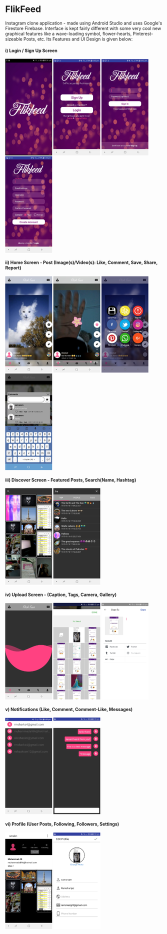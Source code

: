 # FlikFeed
Instagram clone application - made using Android Studio and uses Google's Firestore Firebase. Interface is kept fairly different with some very cool new graphical features like a wave-loading symbol, flower-hearts, Pinterest-sizeable Posts, etc. Its Features and UI Design is given below:  

<h4>i) Login / Sign Up Screen</h4>
<p float="center">
<img src="/Screenshots/Splash.jpeg" alt="Splash" width="150" />  
<img src="/Screenshots/Open.jpg" alt="Account" width="150" />
<img src="/Screenshots/Login.jpg" alt="Login" width="150" />
<img src="/Screenshots/SignUp.jpg" alt="Signup"  width="150" />
</p>

<h4>ii) Home Screen - Post (Image(s)/Video(s): Like, Comment, Save, Share, Report)</h4>
<p float="center">
<img src="/Screenshots/Image.jpg" alt="Image" width="150" />
<img src="/Screenshots/Video.jpg" alt="Video" width="150" />
<img src="/Screenshots/Options.jpg" alt="Options"  width="150" />
<img src="/Screenshots/Comments.jpeg" alt="Comments" width="150" />  
</p>

<h4>iii) Discover Screen - Featured Posts, Search(Name, Hashtag)</h4>
<p float="center">
<img src="/Screenshots/Discover.jpg" alt="Discover" width="150" />
<img src="/Screenshots/Search.jpg" alt="Search" width="150" />
</p>

<h4>iv) Upload Screen - (Caption, Tags, Camera, Gallery)</h4>
<p float="center">
<img src="/Screenshots/Loading.jpg" alt="Upload" width="150" />
<img src="/Screenshots/Browse.jpeg" alt="Browse" width="150" />  
<img src="/Screenshots/Caption.jpeg" alt="Caption" width="150" />  
</p>

<h4>v) Notifications (Like, Comment, Comment-Like, Messages)</h4>
<p float="center">
<img src="/Screenshots/Messages.jpg" alt="Messages" width="150" />
<img src="/Screenshots/Replies.jpeg" alt="Conversation" width="150" />  
</p>

<h4>vi) Profile (User Posts, Following, Followers, Settings)</h4>
<p float="center">
<img src="/Screenshots/Profile.jpg" alt="Profile" width="150" />
<img src="/Screenshots/Settings.jpeg" alt="Settings" width="150" />  
</p>
